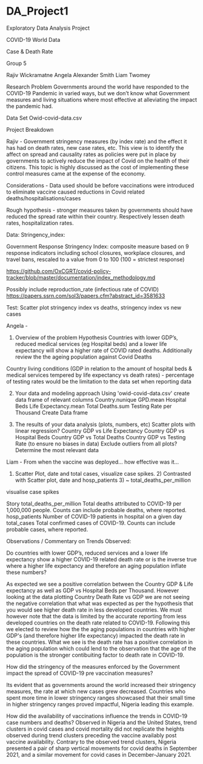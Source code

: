 # DA_Project1
Exploratory Data Analysis Project 

COVID-19 World Data

Case & Death Rate

Group 5

Rajiv Wickramatne
Angela Alexander Smith
Liam Twomey      


Research Problem 
Governments around the world have responded to the COVID-19 Pandemic in varied ways, but we don’t know what Government measures and living situations where most effective at alleviating the impact the pandemic had. 

Data Set 
Owid-covid-data.csv


Project Breakdown 

Rajiv - Government stringency measures (by index rate) and the effect it has had on death rates, new case rates, etc. This view is to identify the affect on spread and causality rates as policies were put in place by governments to actively reduce the impact of Covid on the health of their citizens. This topic is highly discussed as the cost of implementing these control measures came at the expense of the economy. 

Considerations - Data used should be before vaccinations were introduced to eliminate vaccine caused reductions in Covid related deaths/hospitalisations/cases

Rough hypothesis - stronger measures taken by governments should have reduced the spread rate within their country. Respectively lessen death rates, hospitalization rates.

	
Data:
Stringency_index:


Government Response Stringency Index: composite measure based on 9 response indicators including school closures, workplace closures, and travel bans, rescaled to a value from 0 to 100 (100 = strictest response)
	
https://github.com/OxCGRT/covid-policy-tracker/blob/master/documentation/index_methodology.md

Possibly include reproduction_rate (infectious rate of COVID)
https://papers.ssrn.com/sol3/papers.cfm?abstract_id=3581633

Test:
	Scatter plot stringency index vs deaths,  stringency index vs new cases



Angela -
1) Overview of the problem
Hypothesis
Countries with lower GDP’s, reduced medical services (eg Hospital beds) and a lower life expectancy will show a higher rate of COVID rated deaths. Additionally review the the ageing population against Covid Deaths

Country living conditions (GDP in relation to the amount of hospital beds & medical services 
tempered by life expectancy vs death rates) - percentage of testing rates would be the limitation to the data set when reporting data

2) Your data and modeling approach
Using 'owid-covid-data.csv' create data frame of relevant columns
Country.nunique 
GPD.mean
Hospital Beds
Life Expectancy.mean
Total Deaths.sum
Testing Rate per Thousand
Create Data frame



3) The results of your data analysis (plots, numbers, etc)
Scatter plots with linear regression?
Country GDP vs Life Expectancy
Country GDP vs Hospital Beds 
Country GDP vs Total Deaths
Country GDP vs Testing Rate (to ensure no biases in data)
Exclude outliers from all plots?
Determine the most relevant data


Liam - From when the vaccine was deployed… how effective was it… 
1) Scatter Plot, date and total cases, visualize case spikes. 2) Contrasted with Scatter plot, date and hosp_patients 3) ~ total_deaths_per_million

visualise case spikes

Story 
total_deaths_per_million
Total deaths attributed to COVID-19 per 1,000,000 people. Counts can include probable deaths, where reported.
hosp_patients
Number of COVID-19 patients in hospital on a given day
total_cases
Total confirmed cases of COVID-19. Counts can include probable cases, where reported.

Observations / Commentary on Trends Observed:

Do countries with lower GDP’s, reduced services and a lower life expectancy show a higher COVID-19 related death rate or is the inverse true where a higher life expectancy and therefore an aging population inflate these numbers?

As expected we see a positive correlation between the Country GDP & Life expectancy as well as GDP vs Hospital Beds per Thousand. However looking at the data plotting Country Death Rate vs GDP we are not seeing the negative correlation that what was expected as per the hypothesis that you would see higher death rate in less developed countries. We must however note that the data is limited by the accurate reporting from less developed countries on the death rate related to COVID-19. Following this we elected to review how the the aging populations in countries with higher GDP's (and therefore higher life expectancy) impacted the death rate in these countries. What we see is the death rate has a positive correlation in the aging population which could lend to the observation that the age of the population is the stronger contibuiting factor to death rate in COVID-19. 

How did the stringency of the measures enforced by the Government impact the spread of COVID-19 pre vaccination measures?

Its evident that as governments around the world increased their stringency measures, the rate at which new cases grew decreased. Countries who spent more time in lower stringency ranges showcased that their small time in higher stringency ranges proved impactful, Nigeria leading this example.

How did the availability of vaccinations influence the trends in COVID-19 case numbers and deaths?
Observed in Nigeria and the United States, trend clusters in covid cases and covid mortality did not replicate the heights observed during trend clusters preceding the vaccine availably post vaccine availability. Contrary to the observed trend clusters, Nigeria presented a pair of sharp vertical movements for covid deaths in September 2021, and a similar movement for covid cases in December-January 2021.

















